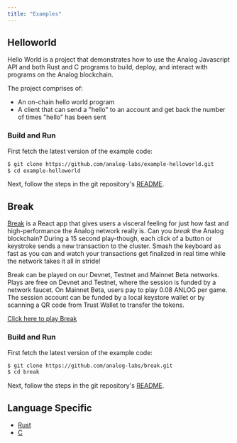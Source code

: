 ```yaml
---
title: "Examples"
---
```


## Helloworld

Hello World is a project that demonstrates how to use the Analog Javascript API
and both Rust and C programs to build, deploy, and interact with programs on the
Analog blockchain.

The project comprises of:

- An on-chain hello world program
- A client that can send a "hello" to an account and get back the number of
  times "hello" has been sent

### Build and Run

First fetch the latest version of the example code:

```bash
$ git clone https://github.com/analog-labs/example-helloworld.git
$ cd example-helloworld
```

Next, follow the steps in the git repository's
[README](https://github.com/analog-labs/example-helloworld/blob/master/README.md).

## Break

[Break](https://break.solana.com/) is a React app that gives users a visceral
feeling for just how fast and high-performance the Analog network really is. Can
you _break_ the Analog blockchain? During a 15 second play-though, each click of
a button or keystroke sends a new transaction to the cluster. Smash the keyboard
as fast as you can and watch your transactions get finalized in real time while
the network takes it all in stride!

Break can be played on our Devnet, Testnet and Mainnet Beta networks. Plays are
free on Devnet and Testnet, where the session is funded by a network faucet. On
Mainnet Beta, users pay to play 0.08 ANLOG per game. The session account can be
funded by a local keystore wallet or by scanning a QR code from Trust Wallet to
transfer the tokens.

[Click here to play Break](https://break.solana.com/)

### Build and Run

First fetch the latest version of the example code:

```bash
$ git clone https://github.com/analog-labs/break.git
$ cd break
```

Next, follow the steps in the git repository's
[README](https://github.com/analog-labs/break/blob/master/README.md).

## Language Specific

- [Rust](developing-rust.md#examples)
- [C](developing-c.md#examples)
